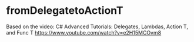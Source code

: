 # fromDelegatetoActionT
Based on the video: 
C# Advanced Tutorials: Delegates, Lambdas, Action T, and Func T
https://www.youtube.com/watch?v=e2H15MCOvm8
